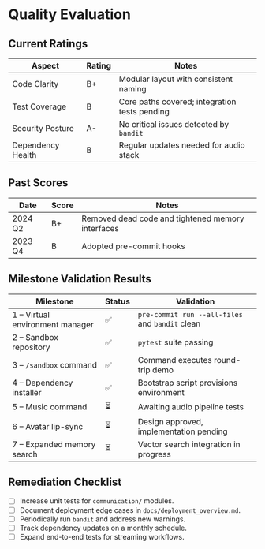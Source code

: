 # Quality Evaluation

## Current Ratings

| Aspect | Rating | Notes |
| --- | --- | --- |
| Code Clarity | B+ | Modular layout with consistent naming |
| Test Coverage | B | Core paths covered; integration tests pending |
| Security Posture | A- | No critical issues detected by `bandit` |
| Dependency Health | B | Regular updates needed for audio stack |

## Past Scores

| Date | Score | Notes |
| --- | --- | --- |
| 2024 Q2 | B+ | Removed dead code and tightened memory interfaces |
| 2023 Q4 | B | Adopted pre-commit hooks |

## Milestone Validation Results

| Milestone | Status | Validation |
| --- | --- | --- |
| 1 – Virtual environment manager | ✅ | `pre-commit run --all-files` and `bandit` clean |
| 2 – Sandbox repository | ✅ | `pytest` suite passing |
| 3 – `/sandbox` command | ✅ | Command executes round-trip demo |
| 4 – Dependency installer | ✅ | Bootstrap script provisions environment |
| 5 – Music command | ⏳ | Awaiting audio pipeline tests |
| 6 – Avatar lip-sync | ⏳ | Design approved, implementation pending |
| 7 – Expanded memory search | ⏳ | Vector search integration in progress |

## Remediation Checklist
- [ ] Increase unit tests for `communication/` modules.
- [ ] Document deployment edge cases in `docs/deployment_overview.md`.
- [ ] Periodically run `bandit` and address new warnings.
- [ ] Track dependency updates on a monthly schedule.
- [ ] Expand end-to-end tests for streaming workflows.
